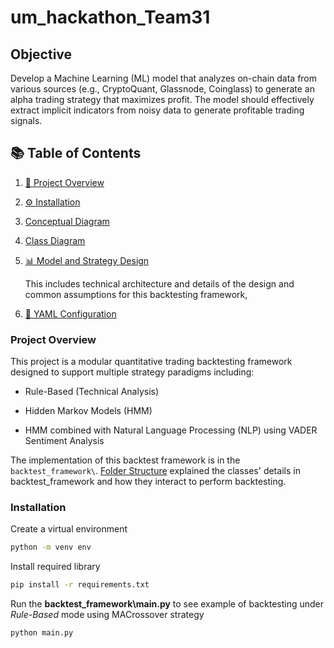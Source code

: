 # um_hackathon_Team31

## Objective
Develop a Machine Learning (ML) model that analyzes on-chain data from various sources (e.g., CryptoQuant, Glassnode, Coinglass) to generate an alpha trading strategy that maximizes profit. The model should effectively extract implicit indicators from noisy data to generate profitable trading signals.

## 📚 Table of Contents


1. [🚀 Project Overview](#project-overview)
2. [⚙️ Installation](#installation)
3. [Conceptual Diagram](\asset\conceptual_diagram.png)
4. [Class Diagram](\asset\class_diagram.png)
5. [📊 Model and Strategy Design](docs\model_and_strategy.md)

    This includes technical architecture and details of the design and common assumptions for this backtesting framework,

6. [🔧 YAML Configuration](\docs\configurations.md)

### Project Overview 

This project is a modular quantitative trading backtesting framework designed to support multiple strategy paradigms including:

- Rule-Based (Technical Analysis)

- Hidden Markov Models (HMM)

- HMM combined with Natural Language Processing (NLP) using VADER Sentiment Analysis

The implementation of this backtest framework is in the `backtest_framework\`. [Folder Structure](backtest_framework/Folder%20Structure.md) explained the classes' details in backtest_framework and how they interact to perform backtesting.

### Installation 

Create a virtual environment 
```bash
python -m venv env
```
Install required library 
```bash
pip install -r requirements.txt
```

Run the **backtest_framework\main.py** to see example of backtesting under *Rule-Based* mode using MACrossover strategy
```bash
python main.py
```

